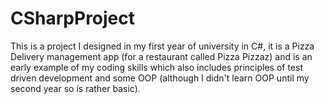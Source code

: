 # CSharpProject
This is a project I designed in my first year of university in C#, it is a Pizza Delivery management app (for a restaurant called Pizza Pizzaz) and is an early example of my coding skills which also includes principles of test driven development and some OOP (although I didn't learn OOP until my second year so is rather basic).
